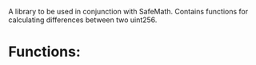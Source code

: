 A library to be used in conjunction with SafeMath. Contains functions for calculating
differences between two uint256.

# Functions:
